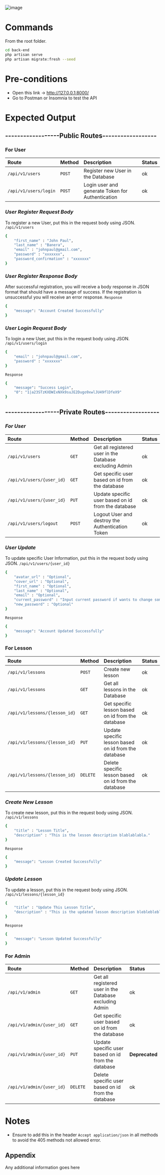 ![image](https://i.imgur.com/SNd4v1h.png)

# Commands

From the root folder.

```bash
cd back-end
php artisan serve
php artisan migrate:fresh --seed
```

# Pre-conditions
  
- Open this link -> http://127.0.0.1:8000/
- Go to Postman or Insomnia to test the API

# Expected Output

## ------------------**Public Routes**------------------

### For User

| Route                 | Method | Description                                      | Status |
| :-------------------- | :----- | :----------------------------------------------- | :----- |
| `/api/v1/users`       | `POST` | Register new User in the Database                | ok     |
| `/api/v1/users/login` | `POST` | Login user and generate Token for Authentication | ok     |

### **_User Register Request Body_**

To register a new User, put this in the request body using JSON.
`/api/v1/users`

```bash
{
	"first_name" : "John Paul",
	"last_name" : "Banera",
	"email" : "johnpaul@gmail.com",
	"password" : "xxxxxxx",
	"password_confirmation" : "xxxxxxx"
}
```

### **_User Register Response Body_**

After successful registration, you will receive a body response in JSON format that should have a message of success.
If the registration is unsuccessful you will receive an error response.
`Response`

```bash
{
	"message": "Account Created Successfully"
}
```

### **_User Login Request Body_**

To login a new User, put this in the request body using JSON.
`/api/v1/users/login`

```bash
{
	"email" : "johnpaul@gmail.com",
	"password" : "xxxxxxx"
}
```

`Response`

```bash
{
	"message": "Success Login",
	"0": "1|a23STzKXDWIxNXk9suJE2Dugo9xwlJU49flDfeX9"
}
```

## ------------------**Private Routes**------------------

### **_For User_**

| Route                     | Method | Description                                             | Status |
| :------------------------ | :----- | :------------------------------------------------------ | :----- |
| `/api/v1/users`           | `GET`  | Get all registered user in the Database excluding Admin | ok     |
| `/api/v1/users/{user_id}` | `GET`  | Get specific user based on id from the database         | ok     |
| `/api/v1/users/{user_id}` | `PUT`  | Update specific user based on id from the database      | ok     |
| `/api/v1/users/logout`    | `POST` | Logout User and destroy the Authentication Token        | ok     |

### **_User Update_**

To update specific User Information, put this in the request body using JSON.
`/api/v1/users/{user_id}`

```bash
{
	"avatar_url" : "Optional",
	"cover_url" : "Optional",
	"first_name" : "Optional",
	"last_name" : "Optional",
	"email" : "Optional",
	"current_password" : "Input current password if wants to change something",
	"new_password" : "Optional"
}
```

`Response`

```bash
{
	"message": "Account Updated Successfully"
}
```

### For Lesson

| Route                         | Method   | Description                                          | Status |
| :---------------------------- | :------- | :--------------------------------------------------- | :----- |
| `/api/v1/lessons`             | `POST`   | Create new lesson                                    | ok     |
| `/api/v1/lessons`             | `GET`    | Get all lessons in the Database                      | ok     |
| `/api/v1/lessons/{lesson_id}` | `GET`    | Get specific lesson based on id from the database    | ok     |
| `/api/v1/lessons/{lesson_id}` | `PUT`    | Update specific lesson based on id from the database | ok     |
| `/api/v1/lessons/{lesson_id}` | `DELETE` | Delete specific lesson based on id from the database | ok     |

### **_Create New Lesson_**

To create new lesson, put this in the request body using JSON.
`/api/v1/lessons`

```bash
{
	"title" : "Lesson Title",
	"description" : "This is the lesson description blablablabla."
}
```

`Response`

```bash
{
	"message": "Lesson Created Successfully"
}
```

### **_Update Lesson_**

To update a lesson, put this in the request body using JSON.
`/api/v1/lessons/{lesson_id}`

```bash
{
	"title" : "Update This Lesson Title",
	"description" : "This is the updated lesson description blebleblebleble."
}
```

`Response`

```bash
{
	"message": "Lesson Updated Successfully"
}
```

### For Admin

| Route                     | Method   | Description                                             | Status         |
| :------------------------ | :------- | :------------------------------------------------------ | :------------- |
| `/api/v1/admin`           | `GET`    | Get all registered user in the Database excluding Admin | ok             |
| `/api/v1/admin/{user_id}` | `GET`    | Get specific user based on id from the database         | ok             |
| `/api/v1/admin/{user_id}` | `PUT`    | Update specific user based on id from the database      | **Deprecated** |
| `/api/v1/admin/{user_id}` | `DELETE` | Delete specific user based on id from the database      | ok             |

# Notes

- Ensure to add this in the header `Accept application/json` in all methods to avoid the 405 methods not allowed error.

## Appendix

Any additional information goes here
